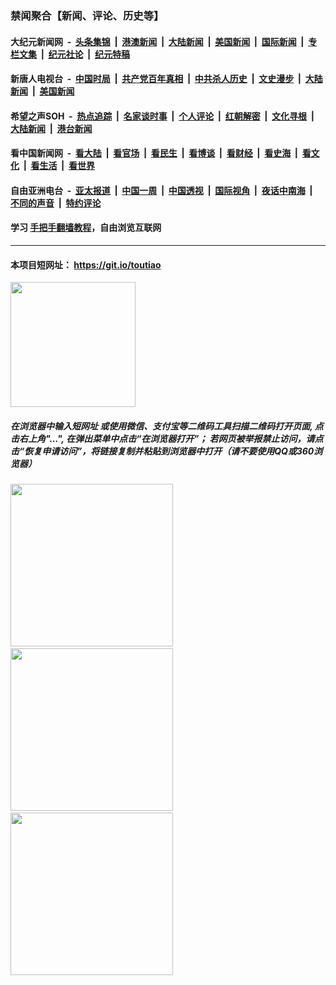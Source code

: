 ### 禁闻聚合【新闻、评论、历史等】

#### 大纪元新闻网 &nbsp;-&nbsp; [头条集锦](indexes/E头条集锦.md?t=02032155) &nbsp;|&nbsp; [港澳新闻](indexes/E港澳新闻.md?t=02032155)  &nbsp;|&nbsp; [大陆新闻](indexes/E大陆新闻.md?t=02032155) &nbsp;|&nbsp; [美国新闻](indexes/E美国新闻.md?t=02032155) &nbsp;|&nbsp; [国际新闻](indexes/E国际新闻.md?t=02032155) &nbsp;|&nbsp; [专栏文集](indexes/E专栏文集.md?t=02032155) &nbsp;|&nbsp; [纪元社论](indexes/E纪元社论.md?t=02032155) &nbsp;|&nbsp; [纪元特稿](indexes/E纪元特稿.md?t=02032155) 

#### 新唐人电视台 &nbsp;-&nbsp; [中国时局](indexes/N中国时局.md?t=02032155) &nbsp;|&nbsp; [共产党百年真相](indexes/N共产党百年真相.md?t=02032155) &nbsp;|&nbsp; [中共杀人历史](indexes/N中共杀人历史.md?t=02032155) &nbsp;|&nbsp; [文史漫步](indexes/N文史漫步.md?t=02032155) &nbsp;|&nbsp; [大陆新闻](indexes/N大陆新闻.md?t=02032155) &nbsp;|&nbsp; [美国新闻](indexes/N美国新闻.md?t=02032155)

#### 希望之声SOH &nbsp;-&nbsp; [热点追踪](indexes/H热点追踪.md?t=02032155) &nbsp;|&nbsp; [名家谈时事](indexes/H名家谈时事.md?t=02032155) &nbsp;|&nbsp; [个人评论](indexes/H个人评论.md?t=02032155)  &nbsp;|&nbsp; [红朝解密](indexes/H红朝解密.md?t=02032155) &nbsp;|&nbsp; [文化寻根](indexes/H文化寻根.md?t=02032155) &nbsp;|&nbsp; [大陆新闻](indexes/H大陆新闻.md?t=02032155) &nbsp;|&nbsp; [港台新闻](indexes/H港台新闻.md?t=02032155)

#### 看中国新闻网 &nbsp;-&nbsp; [看大陆](indexes/S看大陆.md?t=02032155) &nbsp;|&nbsp; [看官场](indexes/S看官场.md?t=02032155) &nbsp;|&nbsp; [看民生](indexes/S看民生.md?t=02032155)  &nbsp;|&nbsp; [看博谈](indexes/S看博谈.md?t=02032155) &nbsp;|&nbsp; [看财经](indexes/S看财经.md?t=02032155) &nbsp;|&nbsp; [看史海](indexes/S看史海.md?t=02032155) &nbsp;|&nbsp; [看文化](indexes/S看文化.md?t=02032155) &nbsp;|&nbsp; [看生活](indexes/S看生活.md?t=02032155) &nbsp;|&nbsp; [看世界](indexes/S看世界.md?t=02032155)

#### 自由亚洲电台 &nbsp;-&nbsp; [亚太报道](indexes/R亚太报道.md?t=02032155) &nbsp;|&nbsp; [中国一周](indexes/R中国一周.md?t=02032155) &nbsp;|&nbsp; [中国透视](indexes/R中国透视.md?t=02032155)  &nbsp;|&nbsp; [国际视角](indexes/R国际视角.md?t=02032155) &nbsp;|&nbsp; [夜话中南海](indexes/R夜话中南海.md?t=02032155) &nbsp;|&nbsp; [不同的声音](indexes/R不同的声音.md?t=02032155) &nbsp;|&nbsp; [特约评论](indexes/R特约评论.md?t=02032155)

#### 学习 [手把手翻墙教程](https://github.com/gfw-breaker/guides/wiki)，自由浏览互联网

----

#### 本项目短网址： https://git.io/toutiao
<img src="https://raw.githubusercontent.com/gfw-breaker/banned-news/master/scripts/img/qr.png" width="200px"/>  

##### 在浏览器中输入短网址 或使用微信、支付宝等二维码工具扫描二维码打开页面, 点击右上角"...", 在弹出菜单中点击“在浏览器打开”； 若网页被举报禁止访问，请点击“恢复申请访问”，将链接复制并粘贴到浏览器中打开（请不要使用QQ或360浏览器）

<img src="https://raw.githubusercontent.com/gfw-breaker/banned-news/master/scripts/img/1.png" width="260px"/> &nbsp; <img src="https://raw.githubusercontent.com/gfw-breaker/banned-news/master/scripts/img/2.png" width="260px"/> &nbsp; <img src="https://raw.githubusercontent.com/gfw-breaker/banned-news/master/scripts/img/3.png" width="260px"/>
